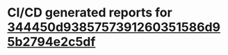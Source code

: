 # CI/CD generated reports for [344450d9385757391260351586d95b2794e2c5df](https://github.com/hydephp/develop/commit/344450d9385757391260351586d95b2794e2c5df)
